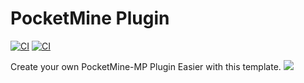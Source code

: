 # PocketMine Plugin
[![CI](https://github.com/xqwtxon/PocketMine-Plugin/actions/workflows/main.yml/badge.svg?branch=main&event=check_run)](https://github.com/xqwtxon/PocketMine-Plugin/actions/workflows/main.yml) [![CI](https://github.com/xqwtxon/PocketMine-Plugin/actions/workflows/main.yml/badge.svg)](https://github.com/xqwtxon/PocketMine-Plugin/actions/workflows/main.yml)

Create your own PocketMine-MP Plugin Easier with this template.
![](https://github.com/xqwtxon/PocketMinePlugin/blob/main/example.png)
